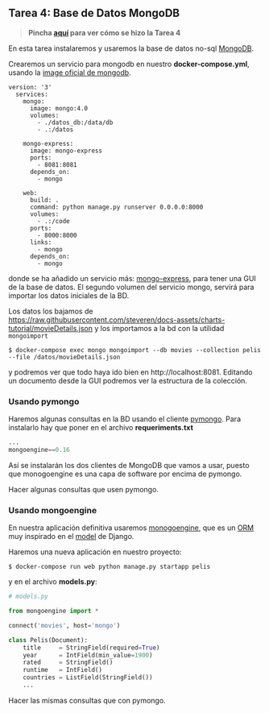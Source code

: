 ## Tarea 4: Base de Datos MongoDB

> **Pincha [aquí](https://github.com/Gecofer/MII_SSBW_1819/blob/master/Tarea%204/Tarea4.md) para ver cómo se hizo la Tarea 4**

En esta tarea instalaremos y usaremos la base de datos no-sql [MongoDB](https://docs.mongodb.com/manual/tutorial/getting-started/).

Crearemos un servicio para mongodb en nuestro **docker-compose.yml**, usando la [image oficial de mongodb](https://hub.docker.com/_/mongo).

~~~
version: '3'
  services:
    mongo:
      image: mongo:4.0
      volumes:
        - ./datos_db:/data/db
        - .:/datos

    mongo-express:
      image: mongo-express
      ports:
        - 8081:8081
      depends_on:
        - mongo

    web:
      build: .
      command: python manage.py runserver 0.0.0.0:8000
      volumes:
        - .:/code
      ports:
        - 8000:8000
      links:
        - mongo
      depends_on:
        - mongo
~~~

donde se ha añadido un servicio más: [mongo-express](https://github.com/mongo-express/mongo-express#readme), para tener una GUI de la base de datos. El segundo volumen del servicio mongo, servirá para importar los datos iniciales de la BD.

Los datos los bajamos de https://raw.githubusercontent.com/steveren/docs-assets/charts-tutorial/movieDetails.json y los importamos a la bd con la utilidad `mongoimport`

~~~
$ docker-compose exec mongo mongoimport --db movies --collection pelis --file /datos/movieDetails.json
~~~

y podremos ver que todo haya ido bien en http://localhost:8081. Editando un documento desde la GUI podremos ver la estructura de la colección.

### Usando pymongo

Haremos algunas consultas en la BD usando el cliente [pymongo](http://api.mongodb.com/python/current/tutorial.html). Para instalarlo hay que poner en el archivo **requeriments.txt**

~~~python
...
mongoengine==0.16
~~~

Así se instalarán los dos clientes de MongoDB que vamos a usar, puesto que monogoengine es una capa de software por encima de pymongo.

Hacer algunas consultas que usen pymongo.

### Usando mongoengine

En nuestra aplicación definitiva usaremos [monogoengine](http://mongoengine.org), que es un [ORM](https://programarfacil.com/blog/que-es-un-orm/) muy inspirado en el [model](https://docs.djangoproject.com/en/2.2/topics/db/models/) de Django.

Haremos una nueva aplicación en nuestro proyecto:

~~~
$ docker-compose run web python manage.py startapp pelis
~~~

y en el archivo **models.py**:

~~~python
# models.py

from mongoengine import *

connect('movies', host='mongo')

class Pelis(Document):
	title     = StringField(required=True)
	year      = IntField(min_value=1900)
	rated     = StringField()
	runtime   = IntField()
	countries = ListField(StringField())
	...
~~~

Hacer las mismas consultas que con pymongo.
